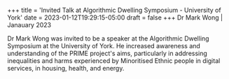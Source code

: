 +++
title = 'Invited Talk at Algorithmic Dwelling Symposium - University of York'
date = 2023-01-12T19:29:15-05:00
draft = false
+++
Dr Mark Wong | Janauary 2023 

Dr Mark Wong was invited to be a speaker at the Algorithmic Dwelling Symposium at the University of York. He increased awareness and understanding of the PRIME project's aims, particularly in addressing inequalities and harms experienced by Minoritised Ethnic people in digital services, in housing, health, and energy.
